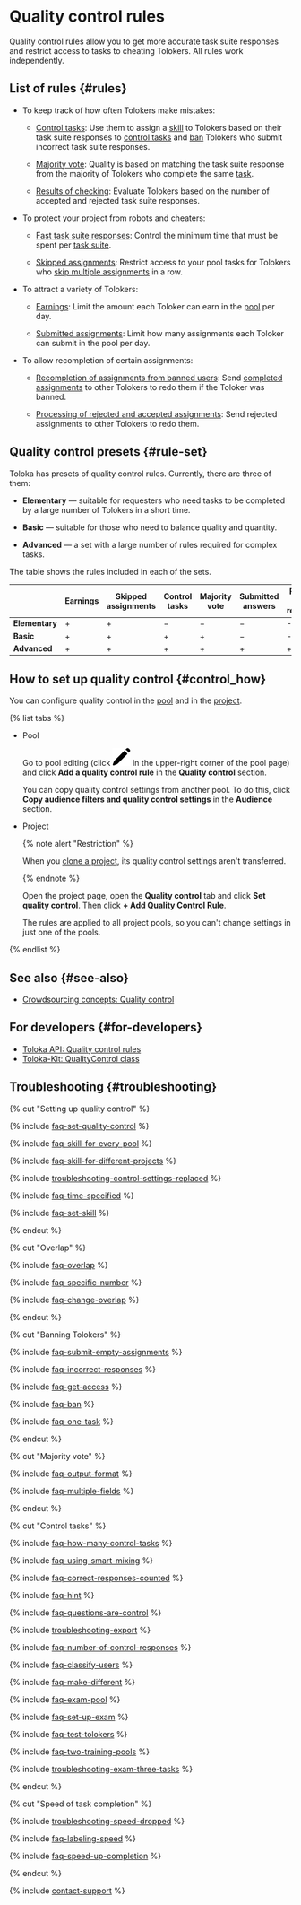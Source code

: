 # Quality control rules

Quality control rules allow you to get more accurate task suite responses and restrict access to tasks to cheating Tolokers. All rules work independently.

## List of rules {#rules}

- To keep track of how often Tolokers make mistakes:

    - [Control tasks](goldenset.md): Use them to assign a [skill](../../glossary.md#skill) to Tolokers based on their task suite responses to [control tasks](../../glossary.md#control-task) and [ban](ban.md) Tolokers who submit incorrect task suite responses.

    - [Majority vote](mvote.md): Quality is based on matching the task suite response from the majority of Tolokers who complete the same [task](../../glossary.md#task).

    - [Results of checking](reviewing-assignments.md): Evaluate Tolokers based on the number of accepted and rejected task suite responses.

- To protect your project from robots and cheaters:

    - [Fast task suite responses](quick-answers.md): Control the minimum time that must be spent per [task suite](../../glossary.md#task-suite).

    - [Skipped assignments](skipped-assignments.md): Restrict access to your pool tasks for Tolokers who [skip multiple assignments](pool_statistic-pool.md#skipped-tasks) in a row.

- To attract a variety of Tolokers:

    - [Earnings](income.md): Limit the amount each Toloker can earn in the [pool](../../glossary.md#pool) per day.

    - [Submitted assignments](submitted-answers.md): Limit how many assignments each Toloker can submit in the pool per day.

- To allow recompletion of certain assignments:

    - [Recompletion of assignments from banned users](restore-task-overlap.md): Send [completed assignments](../../glossary.md#completed-tasks) to other Tolokers to redo them if the Toloker was banned.

    - [Processing of rejected and accepted assignments](reassessment-after-accepting.md): Send rejected assignments to other Tolokers to redo them.

## Quality control presets {#rule-set}

Toloka has presets of quality control rules. Currently, there are three of them:

- **Elementary** — suitable for requesters who need tasks to be completed by a large number of Tolokers in a short time.

- **Basic** — suitable for those who need to balance quality and quantity.

- **Advanced** — a set with a large number of rules required for complex tasks.

The table shows the rules included in each of the sets.

|                | Earnings | Skipped assignments | Control tasks | Majority vote | Submitted answers | Fast task suite responses |
|----------------|----------|---------------------|---------------|---------------|-------------------|----------------|
| **Elementary** | +        | +                   | −             | −             | −                 | -              |
| **Basic**      | +        | +                   | +             | +             | −                 | -              |
| **Advanced**   | +        | +                   | +             | +             | +                 | +              |

## How to set up quality control {#control_how}

You can configure quality control in the [pool](qa-pool-settings.md) and in the [project](project-qa.md).

{% list tabs %}

- Pool

  Go to pool editing (click ![](../_images/location-job/project/edit-project.svg) in the upper-right corner of the pool page) and click **Add a quality control rule** in the **Quality control** section.

  You can copy quality control settings from another pool. To do this, click **Copy audience filters and quality control settings** in the **Audience** section.

- Project

  {% note alert "Restriction" %}

  When you [clone a project](project.md#clone), its quality control settings aren't transferred.

  {% endnote %}
  
  Open the project page, open the **Quality control** tab and click **Set quality control**. Then click **+ Add Quality Control Rule**.

  The rules are applied to all project pools, so you can't change settings in just one of the pools.

{% endlist %}

## See also {#see-also}

- [Crowdsourcing concepts: Quality control](https://toloka.ai/knowledgebase/quality-control/)

## For developers {#for-developers}

- [Toloka API: Quality control rules](../../api/concepts/quality_control.md)
- [Toloka-Kit: QualityControl class](../../toloka-kit/reference/toloka.client.quality_control.QualityControl.md)

## Troubleshooting {#troubleshooting}

{% cut "Setting up quality control" %}

{% include [faq-set-quality-control](../_includes/faq/pool-setup/set-quality-control.md) %}

{% include [faq-skill-for-every-pool](../_includes/faq/pool-setup/skill-for-every-pool.md) %}

{% include [faq-skill-for-different-projects](../_includes/faq/pool-setup/skill-for-different-projects.md) %}

{% include [troubleshooting-control-settings-replaced](../_includes/troubleshooting/pool-setup/control-settings-replaced.md) %}

{% include [faq-time-specified](../_includes/faq/pool-setup/time-specified.md) %}

{% include [faq-set-skill](../_includes/faq/pool-setup/set-skill.md) %}

{% endcut %}

{% cut "Overlap" %}

{% include [faq-overlap](../_includes/faq/pool-setup/overlap.md) %}

{% include [faq-specific-number](../_includes/faq/pool-setup/specific-number.md) %}

{% include [faq-change-overlap](../_includes/faq/pool-setup/change-overlap.md) %}

{% endcut %}

{% cut "Banning Tolokers" %}

{% include [faq-submit-empty-assignments](../_includes/faq/pool-setup/submit-empty-assignments.md) %}

{% include [faq-incorrect-responses](../_includes/faq/pool-setup/incorrect-responses.md) %}

{% include [faq-get-access](../_includes/faq/pool-setup/get-access.md) %}

{% include [faq-ban](../_includes/faq/pool-setup/ban.md) %}

{% include [faq-one-task](../_includes/faq/pool-setup/one-task.md) %}

{% endcut %}

{% cut "Majority vote" %}

{% include [faq-output-format](../_includes/faq/pool-setup/output-format.md) %}

{% include [faq-multiple-fields](../_includes/faq/pool-setup/multiple-fields.md) %}

{% endcut %}

{% cut "Control tasks" %}

{% include [faq-how-many-control-tasks](../_includes/faq/pool-setup/how-many-control-tasks.md) %}

{% include [faq-using-smart-mixing](../_includes/faq/adding-tasks-to-the-pool/using-smart-mixing.md) %}

{% include [faq-correct-responses-counted](../_includes/faq/pool-setup/correct-responses-counted.md) %}

{% include [faq-hint](../_includes/faq/pool-setup/hint.md) %}

{% include [faq-questions-are-control](../_includes/faq/pool-setup/questions-are-control.md) %}

{% include [troubleshooting-export](../_includes/troubleshooting/pool-setup/export.md) %}

{% include [faq-number-of-control-responses](../_includes/faq/pool-setup/number-of-control-responses.md) %}

{% include [faq-classify-users](../_includes/faq/pool-setup/classify-users.md) %}

{% include [faq-make-different](../_includes/faq/pool-setup/make-different.md) %}

{% include [faq-exam-pool](../_includes/faq/pool-setup/exam-pool.md) %}

{% include [faq-set-up-exam](../_includes/faq/pool-setup/set-up-exam.md) %}

{% include [faq-test-tolokers](../_includes/faq/pool-setup/test-tolokers.md) %}

{% include [faq-two-training-pools](../_includes/faq/pool-setup/two-training-pools.md) %}

{% include [troubleshooting-exam-three-tasks](../_includes/troubleshooting/pool-setup/exam-three-tasks.md) %}

{% endcut %}

{% cut "Speed of task completion" %}

{% include [troubleshooting-speed-dropped](../_includes/troubleshooting/pool-setup/speed-dropped.md) %}

{% include [faq-labeling-speed](../_includes/faq/project-settings/labeling-speed.md) %}

{% include [faq-speed-up-completion](../_includes/faq/pool-setup/speed-up-completion.md) %}

{% endcut %}

{% include [contact-support](../_includes/contact-support.md) %}